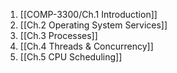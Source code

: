 

1. [[COMP-3300/Ch.1 Introduction]]
2. [[Ch.2 Operating System Services]]
3. [[Ch.3 Processes]]
4. [[Ch.4 Threads & Concurrency]]
5. [[Ch.5 CPU Scheduling]]
